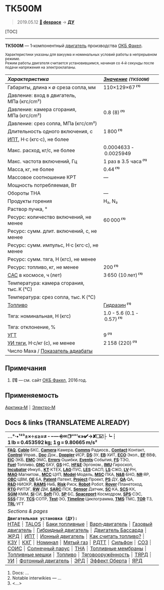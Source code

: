 # ТК500М
> 2019.05.12 **[🚀](../index/index.md) [despace](index.md)** → **[ДУ](ps.md)**

[TOC]

---

**ТК500М** — 1‑компонентный [двигатель](ps.md) производства [ОКБ Факел](zz_edb_fakel.md).

<small>

Характеристики указаны для вакуума и номинальных условий работы в непрерывном режиме.  
Режим работы двигателя считается установившимся, начиная со 4‑й секунды после подачи напряжения на электроклапаны.

|*Характеристика*|*[Значение](si.md) <small>(ТК500М)</small>*|
|:--|:--|
|Габариты, длина × ∅ среза сопла, мм  | 110×129×67 **⁽¹⁾**  |
|Давление: вход в двигатель, МПа (кгс/cm²)  |   |
|Давление: камера сгорания, МПа (кгс/cm²)  | 0.8 (8) **⁽¹⁾**  |
|Давление: срез сопла, МПа (кгс/cm²)  |   |
|Длительность одного включения, с  | 1 800 **⁽¹⁾**  |
|[ИПТ](ing.md), Н·с (кгс·с), не более  |   |
|Макс. расход, кг/с, не более  | 0.0004633 - 0.0025949  |
|Макс. частота включений, Гц  | 1 раз в 3.5 часа **⁽¹⁾**  |
|Масса, кг, не более  |  0.44 **⁽¹⁾**  |
|Массовое соотношение КРТ  |—|
|Мощность потребляемая, Вт  |   |
|Обороты ТНА  |—|
|Продукты горения  | H₂, N₂ |
|Раствор пучка, °  |  |
|Ресурс: количество включений, не менее  | 60 000 **⁽¹⁾**  |
|Ресурс: сумм. длит. включений, c, не менее  |   |
|Ресурс: сумм. импульс, Н·с (кгс·с), не менее  |   |
|Ресурс: сумм. тяга, Н (кгс), не менее  |   |
|Ресурс: топливо, кг, не менее  | 200 **⁽¹⁾**  |
|[САС](lifetime.md) в космосе, ч (лет)  |  3 650 (10 лет) **⁽¹⁾**  |
|Температура: камера сгорания, тыс. К (°C)  |   |
|Температура: срез сопла, тыс. К (°C)  |   |
|[Топливо](fuel.md)  | [Гидразин](гидразин.md) **⁽¹⁾**  |
|Тяга: номинальная, Н (кгс)  | 1.0 - 5.6 (0.1 - 0.57) **⁽¹⁾**  |
|Тяга: отклонение, %  |   |
|[УГТ](trl.md)| 9 **⁽¹⁾**  |
|[УИ тяги](isp.md), Н·с/кг (с), не менее  | 2 158 (220) **⁽¹⁾**  |
|Число Маха / [Показатель адиабаты](heat_cr.md)  |   |

</small>



<p style="page-break-after:always"> </p>

## Примечания
   1. **[1]** — см. сайт [ОКБ Факел](zz_edb_fakel.md), 2016 год.



## Применяемость
[Арктика‑М](арктика_м.md) ┊ [Электро‑М](электро_м.md)



<p style="page-break-after:always"> </p>

## Docs & links (TRANSLATEME ALREADY)
|…°·•¹²³±×÷≤≥≈≠ ‑ −— ⎆✉ ❐“”’«»✔→✘☐☑├┕┆ 1 lb = 0.453592 kg; 1 g = 9.80665 m/s²|
|:--|
|<small>**[FAQ](faq.md)**, **[Cable](cable.md)**·БКС, **[Camera](camera.md)**·Камера, **[Comms](comms.md)**·Радиосв., **[Contact](contact.md)**·Контакт, **[Control](control.md)**·Управ., **[Doc](doc.md)**·Док., **[Doppler](doppler.md)**·ИСР, **[DS](ds.md)**·ЗУ, **[EB](eb.md)**·ХИТ, **[ECO](ecology.md)**·Экол., **[EF](ef.md)**·ВВФ, **[ElC](elc.md)**·ЭКБ, **[EMC](emc.md)**·ЭМС, **[Errors](error.md)**·Ошибки, **[Events](event.md)**·События, **[FS](fs.md)**·ТЭО, **[Fuel](fuel.md)**·Топливо, **[GNC](gnc.md)**·БКУ, **[GS](scs.md)**·НС, **[HF&E](hfe.md)**·Эргоном., **[IMU](imu.md)**·Гироскоп, **[Incubator](incubator.md)**·Инкуб., **[KT](kt.md)**·КТЕХ, **[LAG](lag.md)**·ПУC, **[LES](les.md)**·САСП, **[LS](ls.md)**·СЖО, **[LV](lv.md)**·РН, **[MAG](mag.md)**·Магнитом., **[MCC](mcc.md)**·ЦУП, **[Model](model.md)**·Модель, **[MSC](sc.md)**·ПКА, **[N&B](nnb.md)**·БНО, **[NR](nr.md)**·ЯР, **[OBC](obc.md)**·ЦВМ, **[OE](oe.md)**·БА, **[Patent](патент.md)**·Патент, **[Project](project.md)**·Проект, **[PS](ps.md)**·ДУ, **[QA](quality.md)**·QA, **[R&D](rnd.md)**·НИОКР, **[RAMS](rams.md)**·НиБ, **[Risk](risk.md)**·Риск, **[Robot](robotics.md)**·Робот, **[Rover](rover.md)**·Планетоход, **[RTG](rtg.md)**·РИТЭГ, **[RW](rw.md)**·ДМ, **[SARC](sarc.md)**·ПСК, **[Sensor](sensor.md)**·Датчик, **[SC](sc.md)**·КА, **[SCS](scs.md)**·КК, **[SGM](sgm.md)**·КММ, **[SI](si.md)**·СИ, **[Soft](soft.md)**·ПО, **[SP](sp.md)**·БС, **[Spaceport](spaceport.md)**·Космодром, **[SPS](sps.md)**·СЭС, **[SSS](sss.md)**·ГЗУ, **[TCS](tcs.md)**·СОТР, **[Test](test.md)**·ЭО, **[Timeline](timeline.md)**·Циклограмма, **[TMS](tms.md)**·ТМС, **[TOR](tor.md)**·ТЗ, **[TRL](trl.md)**·УГТ</small>|
|*Sections & pages*|
|**`Двигательная установка (ДУ):`**<br> [HTAE](htae.md) ┊ [TALOS](talos.md) ┊ [Баки топливные](fuel_tank.md) ┊ [Варп‑двигатель](warp_drive.md) ┊ [Газовый двигатель](cgt.md) ┊ [Гибридный двигатель](гбрд.md) ┊ [Двигатель Бассарда](bussard_ramjet.md) ┊ [ЖРД](lpr.md) ┊ [ИПТ](ing.md) ┊ [Ионный двигатель](иод.md) ┊ [Как считать топливо?](si.md) ┊ [КЗУ](cinu.md) ┊ [КХГ](cgs.md) ┊ [Номинал](nominal.md) ┊ [Мятый газ](exhsteam.md) ┊ [РДТТ](spr.md) ┊ [Сильфон](сильфон.md) ┊ [СОЗ](соз.md) ┊ [СОИС](соис.md) ┊ [Солнечный парус](солнечный_парус.md) ┊ [ТНА](turbopump.md) ┊ [Топливные мембраны](топливные_мембраны.md) ┊ [Топливные мешки](топливные_мешки.md) ┊ [Топливо](fuel.md) ┊ [Тяговооружённость](ttwr.md) ┊ [ТЯРД](тярд.md) ┊ [УИ](isp.md) ┊ [Фотонный двигатель](фотонный_двигатель.md) ┊ [ЭРД](epsp.md) ┊ [Эффект Оберта](oberth_eff.md) ┊ [ЯРД](ntr.md) |

   1. Docs: …
   1. Notable interwikies — …
   1. <…>

